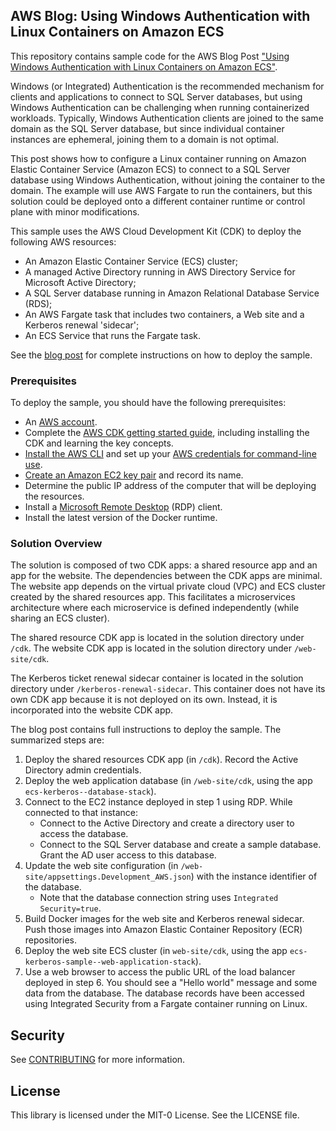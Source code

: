 ## AWS Blog: Using Windows Authentication with Linux Containers on Amazon ECS

This repository contains sample code for the AWS Blog Post ["Using Windows Authentication with Linux Containers on Amazon ECS"](https://aws.amazon.com/blogs/containers/using-windows-authentication-with-linux-containers-on-amazon-ecs/). 

Windows (or Integrated) Authentication is the recommended mechanism for clients and applications to connect to SQL Server databases, but using Windows Authentication can be challenging when running containerized workloads. Typically, Windows Authentication clients are joined to the same domain as the SQL Server database, but since individual container instances are ephemeral, joining them to a domain is not optimal.

This post shows how to configure a Linux container running on Amazon Elastic Container Service (Amazon ECS) to connect to a SQL Server database using Windows Authentication, without joining the container to the domain. The example will use AWS Fargate to run the containers, but this solution could be deployed onto a different container runtime or control plane with minor modifications.

This sample uses the AWS Cloud Development Kit (CDK) to deploy the following AWS resources:
 
* An Amazon Elastic Container Service (ECS) cluster;
* A managed Active Directory running in AWS Directory Service for Microsoft Active Directory;
* A SQL Server database running in Amazon Relational Database Service (RDS);
* An AWS Fargate task that includes two containers, a Web site and a Kerberos renewal 'sidecar';
* An ECS Service that runs the Fargate task.

See the [blog post](https://aws.amazon.com/blogs/containers/using-windows-authentication-with-linux-containers-on-amazon-ecs/) for complete instructions on how to deploy the sample.

### Prerequisites

To deploy the sample, you should have the following prerequisites:

* An [AWS account](https://aws.amazon.com/).
* Complete the [AWS CDK getting started guide](https://docs.aws.amazon.com/cdk/latest/guide/getting_started.html), including installing the CDK and learning the key concepts.
* [Install the AWS CLI](https://docs.aws.amazon.com/cli/latest/userguide/install-cliv2.html) and set up your [AWS credentials for command-line use](https://docs.aws.amazon.com/cdk/latest/guide/getting_started.html#getting_started_prerequisites).
* [Create an Amazon EC2 key pair](https://docs.aws.amazon.com/cli/latest/userguide/cli-services-ec2-keypairs.html) and record its name.
* Determine the public IP address of the computer that will be deploying the resources.
* Install a [Microsoft Remote Desktop](https://docs.microsoft.com/en-us/windows-server/remote/remote-desktop-services/clients/remote-desktop-clients) (RDP) client.
* Install the latest version of the Docker runtime.


### Solution Overview

The solution is composed of two CDK apps: a shared resource app and an app for the website. The dependencies between the CDK apps are minimal. The website app depends on the virtual private cloud (VPC) and ECS cluster created by the shared resources app. This facilitates a microservices architecture where each microservice is defined independently (while sharing an ECS cluster).

The shared resource CDK app is located in the solution directory under `/cdk`. The website CDK app is located in the solution directory under `/web-site/cdk`.

The Kerberos ticket renewal sidecar container is located in the solution directory under `/kerberos-renewal-sidecar`. This container does not have its own CDK app because it is not deployed on its own. Instead, it is incorporated into the website CDK app.

The blog post contains full instructions to deploy the sample. The summarized steps are:

1. Deploy the shared resources CDK app (in `/cdk`). Record the Active Directory admin credentials.
2. Deploy the web application database (in `/web-site/cdk`, using the app `ecs-kerberos--database-stack`).
3. Connect to the EC2 instance deployed in step 1 using RDP. While connected to that instance:
    * Connect to the Active Directory and create a directory user to access the database.
    * Connect to the SQL Server database and create a sample database. Grant the AD user access to this database.
4. Update the web site configuration (in `/web-site/appsettings.Development_AWS.json`) with the instance identifier of the database.
    * Note that the database connection string uses `Integrated Security=true`.
5. Build Docker images for the web site and Kerberos renewal sidecar. Push those images into Amazon Elastic Container Repository (ECR) repositories.
6. Deploy the web site ECS cluster (in `web-site/cdk`, using the app `ecs-kerberos-sample--web-application-stack`).
7. Use a web browser to access the public URL of the load balancer deployed in step 6. You should see a "Hello world" message and some data from the database. The database records have been accessed using Integrated Security from a Fargate container running on Linux.


## Security

See [CONTRIBUTING](CONTRIBUTING.md#security-issue-notifications) for more information.

## License

This library is licensed under the MIT-0 License. See the LICENSE file.

